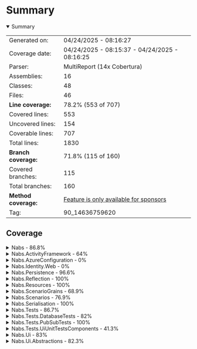 # Summary
<details open><summary>Summary</summary>

|||
|:---|:---|
| Generated on: | 04/24/2025 - 08:16:27 |
| Coverage date: | 04/24/2025 - 08:15:37 - 04/24/2025 - 08:16:25 |
| Parser: | MultiReport (14x Cobertura) |
| Assemblies: | 16 |
| Classes: | 48 |
| Files: | 46 |
| **Line coverage:** | 78.2% (553 of 707) |
| Covered lines: | 553 |
| Uncovered lines: | 154 |
| Coverable lines: | 707 |
| Total lines: | 1830 |
| **Branch coverage:** | 71.8% (115 of 160) |
| Covered branches: | 115 |
| Total branches: | 160 |
| **Method coverage:** | [Feature is only available for sponsors](https://reportgenerator.io/pro) |
| Tag: | 90_14636759620 |

</details>

## Coverage
<details><summary>Nabs - 86.8%</summary>

|**Name**|**Line**|**Branch**|
|:---|---:|---:|
|**Nabs**|**86.8%**|**84.6%**|
|Nabs.NewValueService|66.6%|33.3%|
|Nabs.ValueObject`1|100%|100%|

</details>
<details><summary>Nabs.ActivityFramework - 64%</summary>

|**Name**|**Line**|**Branch**|
|:---|---:|---:|
|**Nabs.ActivityFramework**|**64%**|**41.6%**|
|Nabs.ActivityFramework.Activity`1|76.7%|58.3%|
|Nabs.ActivityFramework.ActivityStateValidator`1|42.8%|50%|
|Nabs.ActivityFramework.UiManifest.ActivityStateUiManifest`1|100%||
|Nabs.ActivityFramework.UiManifest.UiManifestResult|100%||
|Nabs.ActivityFramework.Workflow`1|0%|0%|

</details>
<details><summary>Nabs.AzureConfiguration - 0%</summary>

|**Name**|**Line**|**Branch**|
|:---|---:|---:|
|**Nabs.AzureConfiguration**|**0%**|****|
|Nabs.AzureConfiguration.DependencyInversionExtensions|0%||

</details>
<details><summary>Nabs.Identity.Web - 0%</summary>

|**Name**|**Line**|**Branch**|
|:---|---:|---:|
|**Nabs.Identity.Web**|**0%**|****|
|Nabs.Scenarios.DependencyInversionExtensions|0%||

</details>
<details><summary>Nabs.Persistence - 96.6%</summary>

|**Name**|**Line**|**Branch**|
|:---|---:|---:|
|**Nabs.Persistence**|**96.6%**|**95.4%**|
|Nabs.Persistence.BaseDbContext|100%||
|Nabs.Persistence.DependencyInversionExtensions|100%||
|Nabs.Persistence.EntityRepository`1|100%||
|Nabs.Persistence.TenantableDbContext`1|100%|100%|
|Nabs.Persistence.TenantableDbContextFactory`1|87.5%|75%|
|Nabs.Persistence.TenantQueryExtensions|100%||

</details>
<details><summary>Nabs.Reflection - 100%</summary>

|**Name**|**Line**|**Branch**|
|:---|---:|---:|
|**Nabs.Reflection**|**100%**|**100%**|
|Nabs.Reflection.ReflectionExtensions|100%|100%|

</details>
<details><summary>Nabs.Resources - 100%</summary>

|**Name**|**Line**|**Branch**|
|:---|---:|---:|
|**Nabs.Resources**|**100%**|**100%**|
|Nabs.Resources.EmbeddedResourceLoader|100%|100%|

</details>
<details><summary>Nabs.ScenarioGrains - 68.9%</summary>

|**Name**|**Line**|**Branch**|
|:---|---:|---:|
|**Nabs.ScenarioGrains**|**68.9%**|**66.6%**|
|Nabs.ScenarioGrains.ScenarioGrain`1|83.3%|66.6%|
|OrleansCodeGen.Nabs.ScenarioGrains.Proxy_IScenarioGrain|0%||
|OrleansCodeGen.NabsScenarioGrains.Metadata_NabsScenarioGrains|0%||

</details>
<details><summary>Nabs.Scenarios - 76.9%</summary>

|**Name**|**Line**|**Branch**|
|:---|---:|---:|
|**Nabs.Scenarios**|**76.9%**|**100%**|
|Nabs.Scenarios.ApplicationContext|100%||
|Nabs.Scenarios.ScenarioBase`3|60%||
|Nabs.Scenarios.TenantId|100%|100%|

</details>
<details><summary>Nabs.Serialisation - 100%</summary>

|**Name**|**Line**|**Branch**|
|:---|---:|---:|
|**Nabs.Serialisation**|**100%**|**100%**|
|Nabs.Serialisation.DefaultJsonSerializer|100%||
|Nabs.Serialisation.GlobalSettings|100%|100%|

</details>
<details><summary>Nabs.Tests - 86.7%</summary>

|**Name**|**Line**|**Branch**|
|:---|---:|---:|
|**Nabs.Tests**|**86.7%**|**66.6%**|
|Nabs.Tests.Fixtures.ConfigurationTestFixtureBase|100%||
|Nabs.Tests.Fixtures.SimpleTestFixture|100%||
|Nabs.Tests.Fixtures.TestFixtureBase|100%||
|Nabs.Tests.FixtureTestBase`1|100%||
|Nabs.Tests.LoadEnumerableFromJsonDataAttribute`1|100%|100%|
|Nabs.Tests.LoadFromCsvDataAttribute`1|100%|100%|
|Nabs.Tests.TestCaseFactory|0%|0%|

</details>
<details><summary>Nabs.Tests.DatabaseTests - 82%</summary>

|**Name**|**Line**|**Branch**|
|:---|---:|---:|
|**Nabs.Tests.DatabaseTests**|**82%**|**83.3%**|
|Nabs.Tests.DatabaseTests.DatabaseContainerRunOnce|81%|83.3%|
|Nabs.Tests.DatabaseTests.DatabaseFixtureBase|100%||
|Nabs.Tests.DatabaseTests.DatabaseTestBase`1|100%||

</details>
<details><summary>Nabs.Tests.PubSubTests - 100%</summary>

|**Name**|**Line**|**Branch**|
|:---|---:|---:|
|**Nabs.Tests.PubSubTests**|**100%**|****|
|Nabs.Tests.PubSubTests.KafkaPubSubContainerRunOnce|100%||
|Nabs.Tests.PubSubTests.KafkaPubSubFixtureBase|100%||
|Nabs.Tests.PubSubTests.KafkaPubSubTestBase`1|100%||

</details>
<details><summary>Nabs.Tests.UiUnitTestsComponents - 41.3%</summary>

|**Name**|**Line**|**Branch**|
|:---|---:|---:|
|**Nabs.Tests.UiUnitTestsComponents**|**41.3%**|**33.3%**|
|AutoGeneratedProgram|0%||
|Nabs.Tests.UiUnitTestsComponents.ExampleJsInterop|0%|0%|
|Nabs.Tests.UiUnitTestsComponents.TestMainComponent|66.6%|50%|

</details>
<details><summary>Nabs.Ui - 83%</summary>

|**Name**|**Line**|**Branch**|
|:---|---:|---:|
|**Nabs.Ui**|**83%**|**60%**|
|Nabs.Ui.ExampleJsInterop|0%|0%|
|Nabs.Ui.Forms.DynamicForm`1|92%|66.6%|
|Nabs.Ui.Forms.Footer|100%||
|Nabs.Ui.Forms.Header|100%||

</details>
<details><summary>Nabs.Ui.Abstractions - 82.3%</summary>

|**Name**|**Line**|**Branch**|
|:---|---:|---:|
|**Nabs.Ui.Abstractions**|**82.3%**|****|
|Nabs.Ui.Abstractions.BlazorUIGroupAttribute|100%||
|Nabs.Ui.Abstractions.BlazorUIHintAttribute|100%||
|Nabs.Ui.Abstractions.BlazorUiMappings|76.9%||

</details>

